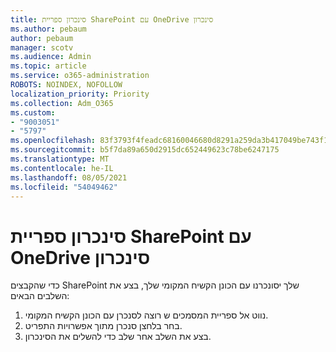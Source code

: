 ```yaml
---
title: סינכרון ספריית SharePoint עם OneDrive סינכרון
ms.author: pebaum
author: pebaum
manager: scotv
ms.audience: Admin
ms.topic: article
ms.service: o365-administration
ROBOTS: NOINDEX, NOFOLLOW
localization_priority: Priority
ms.collection: Adm_O365
ms.custom:
- "9003051"
- "5797"
ms.openlocfilehash: 83f3793f4feadc68160046680d8291a259da3b417049be743f14a0f0784f4246
ms.sourcegitcommit: b5f7da89a650d2915dc652449623c78be6247175
ms.translationtype: MT
ms.contentlocale: he-IL
ms.lasthandoff: 08/05/2021
ms.locfileid: "54049462"
---
```

# <a name="sync-a-sharepoint-library-with-onedrive-sync"></a>סינכרון ספריית SharePoint עם OneDrive סינכרון

כדי שהקבצים SharePoint שלך יסונכרנו עם הכונן הקשיח המקומי שלך, בצע את השלבים הבאים:

1. נווט אל ספריית המסמכים ש רוצה לסנכרן עם הכונן הקשיח המקומי.
2. בחר בלחצן סנכרן מתוך אפשרויות התפריט.
3. בצע את השלב אחר שלב כדי להשלים את הסינכרון.